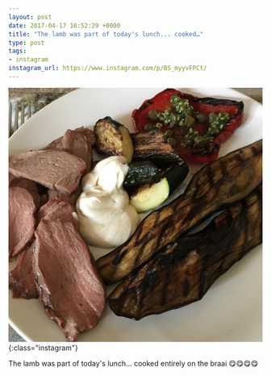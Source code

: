 ```yaml
---
layout: post
date: 2017-04-17 16:52:29 +0000
title: "The lamb was part of today's lunch... cooked…"
type: post
tags:
- instagram
instagram_url: https://www.instagram.com/p/BS_myyvFPCt/
---
```


![Instagram - BS_myyvFPCt](/assets/BS_myyvFPCt.jpg){:class="instagram"}

The lamb was part of today's lunch... cooked entirely on the braai 😋😋😋😋
